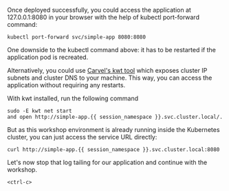 Once deployed successfully, you could access the application at 127.0.0.1:8080 in your browser with the help of kubectl port-forward command:

```
kubectl port-forward svc/simple-app 8080:8080
```

One downside to the kubectl command above: it has to be restarted if the application pod is recreated.

Alternatively, you could use [Carvel's kwt tool](https://github.com/k14s/kwt) which exposes cluster IP subnets and cluster DNS to your machine. This way, you can access the application without requiring any restarts.

With kwt installed, run the following command

```
sudo -E kwt net start 
and open http://simple-app.{{ session_namespace }}.svc.cluster.local/.
```

But as this workshop environment is already running inside the Kubernetes cluster, you can just access the service URL directly:

```execute-2
curl http://simple-app.{{ session_namespace }}.svc.cluster.local:8080
```

Let's now stop that log tailing for our application and continue with the workshop.

```execute-1
<ctrl-c>
```